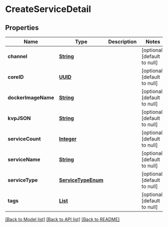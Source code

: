 # CreateServiceDetail
## Properties

Name | Type | Description | Notes
------------ | ------------- | ------------- | -------------
**channel** | [**String**](string.md) |  | [optional] [default to null]
**coreID** | [**UUID**](UUID.md) |  | [optional] [default to null]
**dockerImageName** | [**String**](string.md) |  | [optional] [default to null]
**kvpJSON** | [**String**](string.md) |  | [optional] [default to null]
**serviceCount** | [**Integer**](integer.md) |  | [optional] [default to null]
**serviceName** | [**String**](string.md) |  | [optional] [default to null]
**serviceType** | [**ServiceTypeEnum**](ServiceTypeEnum.md) |  | [optional] [default to null]
**tags** | [**List**](string.md) |  | [optional] [default to null]

[[Back to Model list]](../README.md#documentation-for-models) [[Back to API list]](../README.md#documentation-for-api-endpoints) [[Back to README]](../README.md)

